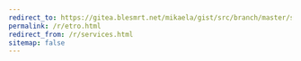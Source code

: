 ```yaml
---
redirect_to: https://gitea.blesmrt.net/mikaela/gist/src/branch/master/servers/etro/services.tsv
permalink: /r/etro.html
redirect_from: /r/services.html
sitemap: false
---
```

